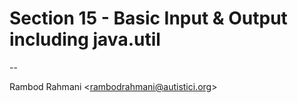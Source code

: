 # Section 15 - Basic Input & Output including java.util

--

Rambod Rahmani <<rambodrahmani@autistici.org>>
